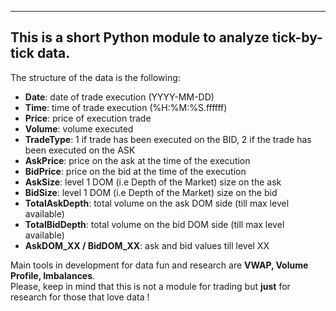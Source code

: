 -----------------------------------------------------------
This is a short Python module to analyze tick-by-tick data.
-----------------------------------------------------------

The structure of the data is the following:

- <b>Date</b>: date of trade execution (YYYY-MM-DD)
- <b>Time</b>: time of trade execution (%H:%M:%S.ffffff)
- <b>Price</b>: price of execution trade
- <b>Volume</b>: volume executed
- <b>TradeType</b>: 1 if trade has been executed on the BID, 2 if the trade has been executed on the ASK
- <b>AskPrice</b>: price on the ask at the time of the execution
- <b>BidPrice</b>: price on the bid at the time of the execution
- <b>AskSize</b>: level 1 DOM (i.e Depth of the Market) size on the ask
- <b>BidSize</b>: level 1 DOM (i.e Depth of the Market) size on the bid
- <b>TotalAskDepth</b>: total volume on the ask DOM side (till max level available)
- <b>TotalBidDepth</b>: total volume on the bid DOM side (till max level available)
- <b>AskDOM_XX / BidDOM_XX</b>: ask and bid values till level XX

Main tools in development for data fun and research are <b>VWAP, Volume Profile, Imbalances</b>.
<br>Please, keep in mind that this is not a module for trading but <b>just</b> for research for those that love data !
